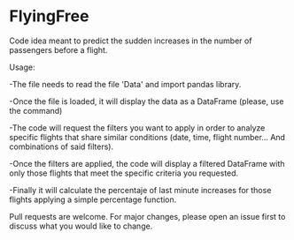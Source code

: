 # FlyingFree
Code idea meant to predict the sudden increases in the number of passengers before a flight.

Usage:

  -The file needs to read the file 'Data' and import pandas library.

  -Once the file is loaded, it will display the data as a DataFrame (please, use the command)

  -The code will request the filters you want to apply in order to analyze specific flights that share similar conditions (date, time, flight number... And combinations of said filters).

  -Once the filters are applied, the code will display a filtered DataFrame with only those flights that meet the specific criteria you requested.

  -Finally it will calculate the percentaje of last minute increases for those flights applying a simple percentage function.

Pull requests are welcome. For major changes, please open an issue first to discuss what you would like to change.
